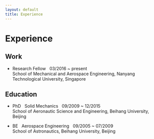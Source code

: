 ```yaml
---
layout: default
title: Experience
---
```


# Experience

## Work

* Research Fellow &nbsp; 03/2016 ~ present <br> School of Mechanical and Aerospace Engineering, Nanyang Technological University, Singapore 

## Education

* PhD &nbsp; Solid Mechanics &nbsp; 09/2009 ~ 12/2015 <br> School of Aeronautic Science and Engineering, Beihang University, Beijing

* BE &nbsp; Aerospace Engineering &nbsp; 09/2005 ~ 07/2009 <br> School of Astronautics, Beihang University, Beijing
